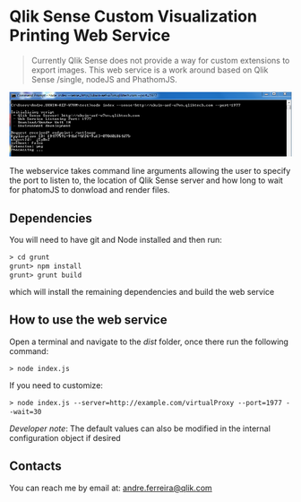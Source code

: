 # Qlik Sense Custom Visualization Printing Web Service

> Currently Qlik Sense does not provide a way for custom extensions to export images. This web service is a work around based on Qlik Sense /single, nodeJS and PhathomJS.

[![](resources/screenshots/v01.png)](resources/screenshots/v01.png)

The webservice takes command line arguments allowing the user to specify the port to listen to, the location of Qlik Sense server and how long to wait for phatomJS to donwload and render files.


## Dependencies

You will need to have git and Node installed and then run:
```
> cd grunt
grunt> npm install
grunt> grunt build
```
which will install the remaining dependencies and build the web service 


## How to use the web service

Open a terminal and navigate to the *dist* folder, once there run the following command: 
``` 
> node index.js
```
If you need to customize:
``` 
> node index.js --server=http://example.com/virtualProxy --port=1977 --wait=30
```

*Developer note*: The default values can also be modified in the internal configuration object if desired


## Contacts

You can reach me by email at: [andre.ferreira@qlik.com](mailto:andre.ferreira@qlik.com)


